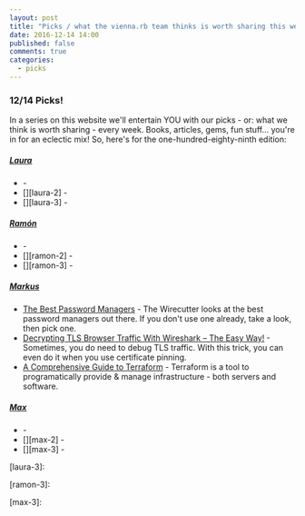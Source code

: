 ```yaml
---
layout: post
title: "Picks / what the vienna.rb team thinks is worth sharing this week"
date: 2016-12-14 14:00
published: false
comments: true
categories:
  - picks
---
```


### 12/14 Picks!

In a series on this website we'll entertain YOU with our picks - or: what we think is worth sharing - every week.
Books, articles, gems, fun stuff... you're in for an eclectic mix! So, here's for the one-hundred-eighty-ninth edition:


##### [Laura][laura]
- [][laura-1] -
- [][laura-2] -
- [][laura-3] -

##### [Ramón][ramon]
- [][ramon-1] -
- [][ramon-2] -
- [][ramon-3] -

##### [Markus][markus]
- [The Best Password Managers][markus-1] - The Wirecutter looks at the best password managers out there. If you don't use one already, take a look, then pick one.
- [Decrypting TLS Browser Traffic With Wireshark – The Easy Way!][markus-2] - Sometimes, you do need to debug TLS traffic. With this trick, you can even do it when you use certificate pinning.
- [A Comprehensive Guide to Terraform][markus-3] - Terraform is a tool to programatically provide & manage infrastructure - both servers and software.

##### [Max][max]
- [][max-1] -
- [][max-2] -
- [][max-3] -



[laura]: https://www.twitter.com/alicetragedy
[laura-1]:
[laura-2]:
[laura-3]:

[ramon]: https://twitter.com/senorhuidobro
[ramon-1]:
[ramon-2]:
[ramon-3]:

[markus]: https://twitter.com/nuclearsquid
[markus-1]: http://thewirecutter.com/reviews/best-password-managers/
[markus-2]: https://jimshaver.net/2015/02/11/decrypting-tls-browser-traffic-with-wireshark-the-easy-way/
[markus-3]: https://blog.gruntwork.io/a-comprehensive-guide-to-terraform-b3d32832baca

[max]: https://www.twitter.com/klappradla
[max-1]:
[max-2]:
[max-3]:


